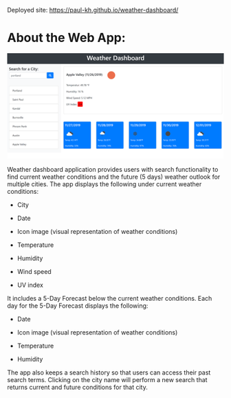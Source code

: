 Deployed site: https://paul-kh.github.io/weather-dashboard/

# About the Web App:

![Alt text](./Assets/images/weather-dashboard.PNG?raw=true)

Weather dashboard application provides users with search functionality to find current weather conditions and the future (5 days) weather outlook for multiple cities. The app displays the following under current weather conditions:

  * City

  * Date

  * Icon image (visual representation of weather conditions)

  * Temperature

  * Humidity

  * Wind speed

  * UV index

  It includes a 5-Day Forecast below the current weather conditions. Each day for the 5-Day Forecast displays the following:

  * Date

  * Icon image (visual representation of weather conditions)

  * Temperature

  * Humidity

  The app also keeps a search history so that users can access their past search terms. Clicking on the city name will perform a new search that returns current and future conditions for that city. 


